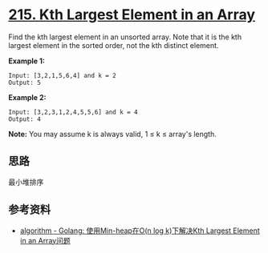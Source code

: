 # [215. Kth Largest Element in an Array](https://leetcode.com/problems/kth-largest-element-in-an-array/)

Find the kth largest element in an unsorted array. Note that it is the kth largest element in the sorted order, not the kth distinct element.

**Example 1:**
```
Input: [3,2,1,5,6,4] and k = 2
Output: 5
```
**Example 2:**
```
Input: [3,2,3,1,2,4,5,5,6] and k = 4
Output: 4
```
**Note:**
You may assume k is always valid, 1 ≤ k ≤ array's length.

## 思路

最小堆排序

## 参考资料

- [algorithm - Golang: 使用Min-heap在O(n log k)下解决Kth Largest Element in an Array问题](https://coldfunction.com/mgen/p/x)
